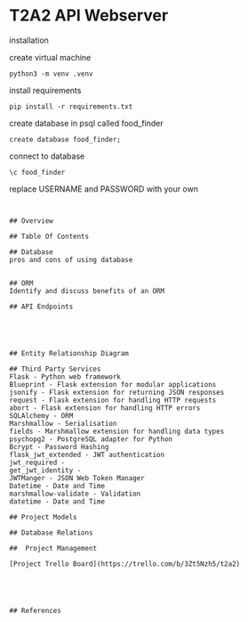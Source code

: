 # T2A2 API Webserver  

installation

create virtual machine  
```
python3 -m venv .venv
```
install requirements  
```
pip install -r requirements.txt
```
create database in psql called food_finder
```
create database food_finder;
```
connect to database  
``` 
\c food_finder
```


replace USERNAME and PASSWORD with your own    
```


## Overview  
  
## Table Of Contents  

## Database  
pros and cons of using database


## ORM  
Identify and discuss benefits of an ORM

## API Endpoints  





## Entity Relationship Diagram  
  
## Third Party Services  
Flask - Python web framework  
Blueprint - Flask extension for modular applications  
jsonify - Flask extension for returning JSON responses  
request - Flask extension for handling HTTP requests  
abort - Flask extension for handling HTTP errors  
SQLAlchemy - ORM  
Marshmallow - Serialisation  
fields - Marshmallow extension for handling data types  
psychopg2 - PostgreSQL adapter for Python  
Bcrypt - Password Hashing  
flask_jwt_extended - JWT authentication  
jwt_required -  
get_jwt_identity -   
JWTManger - JSON Web Token Manager  
Datetime - Date and Time  
marshmallow-validate - Validation  
datetime - Date and Time  

## Project Models

## Database Relations  

##  Project Management  

[Project Trello Board](https://trello.com/b/3Zt5Nzh5/t2a2)





## References

